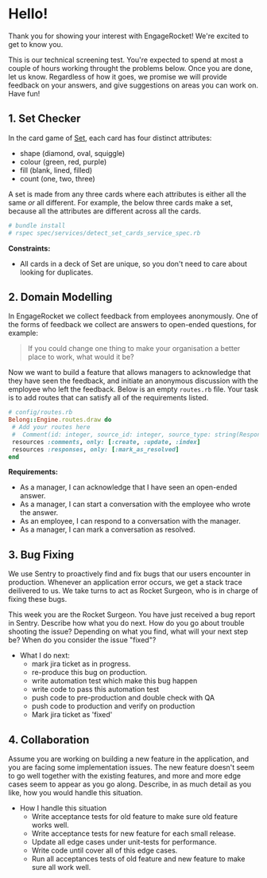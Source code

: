 # Hello!

Thank you for showing your interest with EngageRocket! We're excited to get to know you.

This is our technical screening test. You're expected to spend at most a couple of hours working throught the problems
below. Once you are done, let us know. Regardless of how it goes, we promise we will provide feedback on your answers,
and give suggestions on areas you can work on. Have fun!

## 1. Set Checker

In the card game of [Set](https://en.wikipedia.org/wiki/Set_(card_game)), each card has four distinct attributes:

- shape (diamond, oval, squiggle)
- colour (green, red, purple)
- fill (blank, lined, filled)
- count (one, two, three)

A set is made from any three cards where each attributes is either all the same _or_ all different. For example, the below three cards make a set, because all the attributes are different across all the cards.

```ruby
# bundle install
# rspec spec/services/detect_set_cards_service_spec.rb
```

**Constraints:**

 - All cards in a deck of Set are unique, so you don't need to care about looking for duplicates.
 
## 2. Domain Modelling
 
In EngageRocket we collect feedback from employees anonymously. One of the forms of feedback we collect are answers to
open-ended questions, for example:
 
> If you could change one thing to make your organisation a better place to work, what would it be?
 
Now we want to build a feature that allows managers to acknowledge that they have seen the feedback, and initiate an
anonymous discussion with the employee who left the feedback. Below is an empty `routes.rb` file. Your task is to add
routes that can satisfy all of the requirements listed.

```ruby
# config/routes.rb
Belong::Engine.routes.draw do
 # Add your routes here
 #  Comment(id: integer, source_id: integer, source_type: string(Response), commenter_id: integer, body: text, created_at: datetime, updated_at: datetime, created_by: integer)
 resources :comments, only: [:create, :update, :index]
 resources :responses, only: [:mark_as_resolved]
end
```

**Requirements:**

 - As a manager, I can acknowledge that I have seen an open-ended answer.
 - As a manager, I can start a conversation with the employee who wrote the answer.
 - As an employee, I can respond to a conversation with the manager.
 - As a manager, I can mark a conversation as resolved.


## 3. Bug Fixing

We use Sentry to proactively find and fix bugs that our users encounter in production. Whenever an application error
occurs, we get a stack trace deilivered to us. We take turns to act as Rocket Surgeon, who is in charge of fixing
these bugs.

This week you are the Rocket Surgeon. You have just received a bug report in Sentry. Describe how what you do next.
How do you go about trouble shooting the issue? Depending on what you find, what will your next step be? When do you
consider the issue "fixed"?

- What I do next:
    + mark jira ticket as in progress.
    + re-produce this bug on production.
    + write automation test which make this bug happen
    + write code to pass this automation test
    + push code to pre-production and double check with QA
    + push code to production and verify on production 
    + Mark jira ticket as 'fixed'
    
## 4. Collaboration

Assume you are working on building a new feature in the application, and you are facing some implementation issues.
The new feature doesn't seem to go well together with the existing features, and more and more edge cases seem to
appear as you go along. Describe, in as much detail as you like, how you would handle this situation.

- How I handle this situation
    + Write acceptance tests for old feature to make sure old feature works well.
    + Write acceptance tests for new feature for each small release.
    + Update all edge cases under unit-tests for performance.
    + Write code until cover all of this edge cases.
    + Run all acceptances tests of old feature and new feature to make sure all work well.

